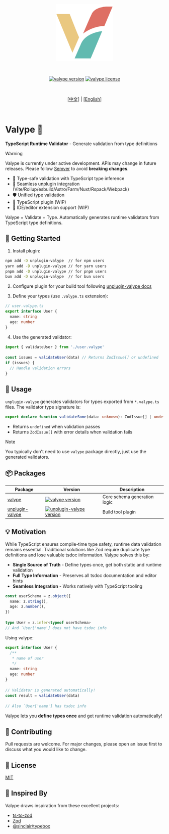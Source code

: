 <p align="center">
  <img width="180" src="./assets/logo.svg" alt="Valype log">
</p>
<br />

<p align="center">
  <a href="https://www.npmjs.com/package/valype"><img src="https://img.shields.io/npm/v/valype?color=a1b858&label=" alt="valype version"></a>
  <a href="./LICENSE"><img src="https://img.shields.io/npm/l/valype" alt="valype license"></a>
</p>
<br/>
<p align="center">
  <a href="./README.zh-CN.md">[中文]</a> | <a href="./README.md">[English]</a>
</p>
<br />

# Valype 🐉

**TypeScript Runtime Validator** - Generate validation from type definitions

> [!WARNING]
>
> Valype is currently under active development. APIs may change in future releases. Please follow [Semver](https://semver.org/) to avoid **breaking changes**.

- 🎯 Type-safe validation with TypeScript type inference
- 🔌 Seamless unplugin integration (Vite/Rollup/esbuild/Astro/Farm/Nuxt/Rspack/Webpack)
- 🛡️ Unified type validation
- 🚧 TypeScript plugin (WIP)
- 🚧 IDE/editor extension support (WIP)

Valype = Validate + Type. Automatically generates runtime validators from TypeScript type definitions.

## 🚀 Getting Started

1. Install plugin:

```bash
npm add -D unplugin-valype  // for npm users
yarn add -D unplugin-valype // for yarn users
pnpm add -D unplugin-valype // for pnpm users
bun add -D unplugin-valype  // for bun users
```

2. Configure plugin for your build tool following [unplugin-valype docs](./packages/plugin/README.md)

3. Define your types (use `.valype.ts` extension):

```typescript
// user.valype.ts
export interface User {
  name: string
  age: number
}
```

4. Use the generated validator:

```typescript
import { validateUser } from './user.valype'

const issues = validateUser(data) // Returns ZodIssue[] or undefined
if (issues) {
  // Handle validation errors
}
```

## 📖 Usage

`unplugin-valype` generates validators for types exported from `*.valype.ts` files. The validator type signature is:

```typescript
export declare function validateSome(data: unknown): ZodIssue[] | undefined
```

- Returns `undefined` when validation passes
- Returns `ZodIssue[]` with error details when validation fails

> [!NOTE]
>
> You typically don't need to use `valype` package directly, just use the generated validators.

## 📦 Packages

| Package                                                          | Version                                                                                                                                       | Description                  |
| ---------------------------------------------------------------- | --------------------------------------------------------------------------------------------------------------------------------------------- | ---------------------------- |
| [valype](https://www.npmjs.com/package/valype)                   | [![valype version](https://img.shields.io/npm/v/valype?color=a1b858&label=)](https://www.npmjs.com/package/valype)                            | Core schema generation logic |
| [unplugin-valype](https://www.npmjs.com/package/unplugin-valype) | [![unplugin-valype version](https://img.shields.io/npm/v/unplugin-valype?color=a1b858&label=)](https://www.npmjs.com/package/unplugin-valype) | Build tool plugin            |

## 💡 Motivation

While TypeScript ensures compile-time type safety, runtime data validation remains essential. Traditional solutions like Zod require duplicate type definitions and lose valuable tsdoc information. Valype solves this by:

- **Single Source of Truth** - Define types once, get both static and runtime validation
- **Full Type Information** - Preserves all tsdoc documentation and editor hints
- **Seamless Integration** - Works natively with TypeScript tooling

```typescript
const userSchema = z.object({
  name: z.string(),
  age: z.number(),
})

type User = z.infer<typeof userSchema>
// And `User['name'] does not have tsdoc info
```

Using valype:

```typescript
export interface User {
  /**
   * name of user
   */
  name: string
  age: number
}

// Validator is generated automatically!
const result = validateUser(data)

// Also `User['name'] has tsdoc info
```

Valype lets you **define types once** and get runtime validation automatically!

## 🥰 Contributing

Pull requests are welcome. For major changes, please open an issue first to discuss what you would like to change.

## 🪪 License

[MIT](./LICENSE)

## 🙏 Inspired By

Valype draws inspiration from these excellent projects:

- [ts-to-zod](https://github.com/fabien0102/ts-to-zod)
- [Zod](https://github.com/colinhacks/zod)
- [@sinclair/typebox](https://github.com/sinclairzx81/typebox)

